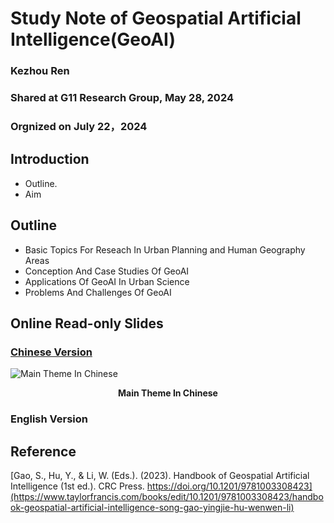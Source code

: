 # Study Note of Geospatial Artificial Intelligence(GeoAI)
### Kezhou Ren
### Shared at G11 Research Group, May 28, 2024
### Orgnized on July 22，2024

## Introduction
- Outline.
- Aim

## Outline
- Basic Topics For Reseach In Urban Planning and Human Geography Areas
- Conception And Case Studies Of GeoAI
- Applications Of GeoAI In Urban Science
- Problems And Challenges Of GeoAI

## Online Read-only Slides
### **[Chinese Version](https://1drv.ms/p/s!Aq8Gu6eb5gkCbQ5lEnB3UiFpbS8?e=Z8NZdD)**
  
  ![Main Theme In Chinese](https://github.com/XiWen0627/StudyNote_GeoAI/blob/main/SelectedPic1.png)
  **<p align="center">Main Theme In Chinese</p>**

### **English Version**

## Reference
[Gao, S., Hu, Y., & Li, W. (Eds.). (2023). Handbook of Geospatial Artificial Intelligence (1st ed.). CRC Press. https://doi.org/10.1201/9781003308423](https://www.taylorfrancis.com/books/edit/10.1201/9781003308423/handbook-geospatial-artificial-intelligence-song-gao-yingjie-hu-wenwen-li)
